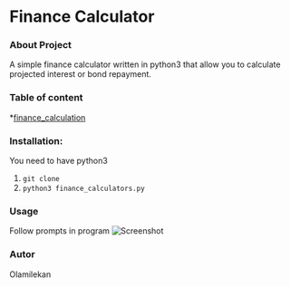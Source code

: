 # Finance Calculator

### About Project

A simple finance calculator written in python3 that allow you to calculate projected interest or bond repayment.

### Table of content
*[finance_calculation](https://github.com/olamilekan147/Tasks6/blob/main/finance_calculators.py)

### Installation:
You need to have python3

1. ```git clone```
2. ```python3 finance_calculators.py```

### Usage 
Follow prompts in program
![Screenshot](fhttps://github.com/olamilekan147/Tasks6/blob/main/Finance.jpeg)


### Autor
Olamilekan
